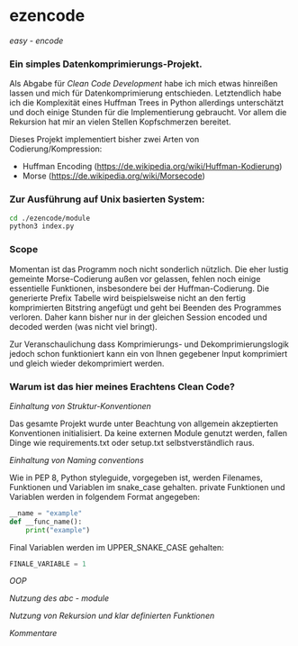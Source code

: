 # ezencode
_easy - encode_ 

### Ein simples Datenkomprimierungs-Projekt.

Als Abgabe für _Clean Code Development_ habe ich mich etwas hinreißen lassen und
mich für Datenkomprimierung entschieden. Letztendlich habe ich die Komplexität
eines Huffman Trees in Python allerdings unterschätzt und doch einige Stunden
für die Implementierung gebraucht. Vor allem die Rekursion hat mir an vielen Stellen 
Kopfschmerzen bereitet.

Dieses Projekt implementiert bisher zwei Arten von Codierung/Kompression:
- Huffman Encoding (https://de.wikipedia.org/wiki/Huffman-Kodierung)
- Morse (https://de.wikipedia.org/wiki/Morsecode)

### Zur Ausführung auf Unix basierten System:

```bash
cd ./ezencode/module
python3 index.py
```

### Scope

Momentan ist das Programm noch nicht sonderlich nützlich. Die eher lustig
gemeinte Morse-Codierung außen vor gelassen, fehlen noch einige essentielle
Funktionen, insbesondere bei der Huffman-Codierung. Die generierte Prefix
Tabelle wird beispielsweise nicht an den fertig komprimierten Bitstring
angefügt und geht bei Beenden des Programmes verloren. Daher kann bisher 
nur in der gleichen Session encoded und decoded werden (was nicht viel bringt).

Zur Veranschaulichung dass Komprimierungs- und Dekomprimierungslogik jedoch
schon funktioniert kann ein von Ihnen gegebener Input komprimiert und gleich
wieder dekomprimiert werden.

### Warum ist das hier meines Erachtens Clean Code?

_Einhaltung von Struktur-Konventionen_

Das gesamte Projekt wurde unter Beachtung von allgemein akzeptierten
Konventionen initialisiert. Da keine externen Module genutzt werden, fallen
Dinge wie requirements.txt oder setup.txt selbstverständlich raus.

_Einhaltung von Naming conventions_

Wie in PEP 8, Python styleguide, vorgegeben ist, werden Filenames, Funktionen und Variablen 
im snake_case gehalten.
private Funktionen und Variablen werden in folgendem Format angegeben:
```py
__name = "example"
def __func_name():
    print("example")
```
Final Variablen werden im UPPER_SNAKE_CASE gehalten:
```py
FINALE_VARIABLE = 1
```


_OOP_

_Nutzung des abc - module_

_Nutzung von Rekursion und klar definierten Funktionen_

_Kommentare_


